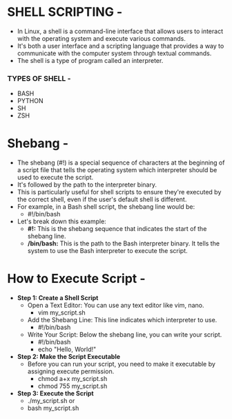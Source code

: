 # SHELL SCRIPTING -
- In Linux, a shell is a command-line interface that allows users to interact with the operating system and execute various commands.
- It's both a user interface and a scripting language that provides a way to communicate with the computer system through textual commands.
- The shell is a type of program called an interpreter.

### TYPES OF SHELL -
- BASH
- PYTHON
- SH
- ZSH

# Shebang -
- The shebang (#!) is a special sequence of characters at the beginning of a script file that tells the operating system which interpreter should be used to execute the script.
- It's followed by the path to the interpreter binary.
- This is particularly useful for shell scripts to ensure they're executed by the correct shell, even if the user's default shell is different.
- For example, in a Bash shell script, the shebang line would be:
    - #!/bin/bash
- Let's break down this example:
    - **#!:** This is the shebang sequence that indicates the start of the shebang line.
    - **/bin/bash:** This is the path to the Bash interpreter binary. It tells the system to use the Bash interpreter to execute the script.

# How to Execute Script -
- **Step 1: Create a Shell Script**
    - Open a Text Editor: You can use any text editor like vim, nano.
        - vim my_script.sh
    - Add the Shebang Line: This line indicates which interpreter to use.
        - #!/bin/bash
    - Write Your Script: Below the shebang line, you can write your script.
        - #!/bin/bash
        - echo "Hello, World!"
- **Step 2: Make the Script Executable**
    - Before you can run your script, you need to make it executable by assigning execute permission.
        - chmod a+x my_script.sh
        - chmod 755 my_script.sh
- **Step 3: Execute the Script**
    - ./my_script.sh or
    - bash my_script.sh

 
   
